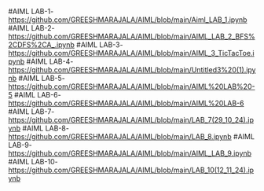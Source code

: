 #AIML LAB-1-https://github.com/GREESHMARAJALA/AIML/blob/main/Aiml_LAB_1.ipynb
#AIML LAB-2-https://github.com/GREESHMARAJALA/AIML/blob/main/AIML_LAB_2_BFS%2CDFS%2CA_.ipynb
#AIML LAB-3-https://github.com/GREESHMARAJALA/AIML/blob/main/AIML_3_TicTacToe.ipynb
#AIML LAB-4-https://github.com/GREESHMARAJALA/AIML/blob/main/Untitled3%20(1).ipynb
#AIML LAB-5-https://github.com/GREESHMARAJALA/AIML/blob/main/AIML%20LAB%20-5
#AIML LAB-6-https://github.com/GREESHMARAJALA/AIML/blob/main/AIML%20LAB-6
#AIML LAB-7-https://github.com/GREESHMARAJALA/AIML/blob/main/LAB_7(29_10_24).ipynb
#AIML LAB-8-https://github.com/GREESHMARAJALA/AIML/blob/main/LAB_8.ipynb
#AIML LAB-9-https://github.com/GREESHMARAJALA/AIML/blob/main/AIML_LAB_9.ipynb
#AIML LAB-10-https://github.com/GREESHMARAJALA/AIML/blob/main/LAB_10(12_11_24).ipynb
